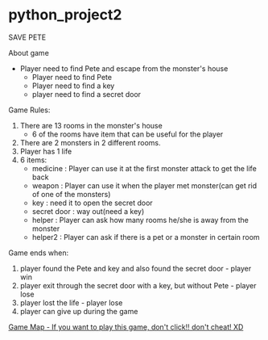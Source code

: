 # python_project2

SAVE PETE 

About game 
- Player need to find Pete and escape from the monster's house
    - Player need to find Pete 
    - Player need to find a key
    - player need to find a secret door

Game Rules: 
1. There are 13 rooms in the monster's house
    - 6 of the rooms have item that can be useful for the player
2. There are 2 monsters in 2 different rooms. 
3. Player has 1 life 
4. 6 items:
    - medicine : Player can use it at the first monster attack to get the life back  
    - weapon : Player can use it when the player met monster(can get rid of one of the monsters)
    - key : need it to open the secret door 
    - secret door : way out(need a key)
    - helper : Player can ask how many rooms he/she is away from the monster 
    - helper2 : Player can ask if there is a pet or a monster in certain room 

Game ends when:
1. player found the Pete and key and also found the secret door - player win
2. player exit through the secret door with a key, but without Pete - player lose
3. player lost the life - player lose 
4. player can give up during the game 

[Game Map - If you want to play this game, don't click!! don't cheat! XD](https://viewer.diagrams.net/?tags=%7B%7D&highlight=0000ff&edit=_blank&layers=1&nav=1&title=RPG_python.drawio#R7ZtLc6M4EIB%2FjY%2B7xdv2cZ3nbJyt7HhmUpWbDBpgLCOvEHY8v36FEU8pE2xjmApcUtCIRuqvu9W0yUi%2FWr%2FeEbDxHrED0UhTnNeRfj3StKlqsb%2BxYJ8IxoaRCFziO4lIzQUL%2FyfkQoVLI9%2BBYWkgxRhRf1MW2jgIoE1LMkAI3pWHfceo%2FNQNcKEgWNgAidJn36FeIp1o41x%2BD33XS5%2BsWtPkyhqkg%2FlKQg84eFcQ6Tcj%2FYpgTJOj9esVRLHtUrs8f9o%2Fo%2FnKuvv73%2FA%2F8HX28OWfb38kym6PuSVbAoEBbVa1lqjeAhRxe%2FG10n1qQIKjwIGxEmWkzzy6RuxQZYc%2FIKV7DhxEFDMRJtTDLg4AmmO84eO%2B44DyYWp8DgPnrxgsO18ibK8S0a2PEH8GO%2BPjJ%2BwspASvMnaxggxEPBiBJUQzYK%2Fcw0SvMMKEXQpwAGNVDnMGvpZ8cje5dFbTtpxBiCNiw1%2BM05Nx8XML%2FseJ3EG8hpTs2QACEaD%2BtuykgPu6m43Lbn3CPpufpvCwNHTulDwqNUspq6CAuJDyu3KvYAeFaeSig68c4Te64Df3IL7rTd%2BJue08n8LFBhwMuGPZpuxPRT9h6565CIQhp%2FyOExwHcQsJha%2B%2FxMOv6uOymdX0fJenEjXND14hjRjK20RLLI41%2FFgw%2FCzOU5ryGeP1SLMQm8BsSdiRSw%2BG4ZJU8Agd3%2FZZbPALbBLLfPAHw2eab0RJZ%2FhUMeHeAeLA4MPb3jBatP01vJ3C0FJX0WROtuuXFzoHfHssmn7ub%2F3AzYKnUwKCZetCqZ28WvV%2BKQFVIHDtB0UC76cvHIQUkt8wezXPT52W%2Belm1%2FzE5LWgkXMoZ%2Brhe4K0F%2Biqya97dGLB9uBT24s3nnep3UO0iWNOUXsBrxp33edNSywaIhjSLO4%2BOIDuSwex6n6MQt%2Buv28toE3i3Kc4GPdz9zL1riFOJPXfkgCu%2BSPZvlr5db%2F9TAXb3yK25tqFwwPc9yJqqoVD91GT9nEL6J7wzjnUAzXhPUOwwUEv%2BFUjr%2FutSxUrP8HqhY4s75sWrFzu%2Fyb3Vtqbp5utYBZTYpVUdm63tFrRjad%2FmmUlSWNX6JcKqoSWkqiqudarHKg5AK0CNczGgEpUXRqoWN73DqiuNgZUSMHtAxVfF3oHtBqhptFYhEpUXRqo%2BOrQO6DVCD0DaDVC2weaLn8AWnhJtBoDKlF1aaDaALQK9IwqV%2FjpqPUqVxv2UM1SMqtXGznHApWoUi72xYgc6LCHxlVRU0AlqtoGKvb0egfU0BoDKlHVMlB9KIokYZV1YM%2BPUGNSDyizMNgXhm3iAeFRk1ZK34Kyg0Rns%2F4y1FwyyNVO7hkZfdqWv6Sfkx7hy9rRd6ht%2BOTQHJXUeif7pKRsrOmTjQEdmqMSCidvShLfuNCmJJl0KwlArEpn0Kn5Q2Wfvi4UmnCd%2F9JsDPWn0DY%2FoyknfIPYelPOGApEyWvdyblbVFU3dzcGdPiWQEbh1OpK8srfWHXFTvP%2FTEyG5%2F%2Feqd%2F8Dw%3D%3D)


